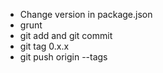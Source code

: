 - Change version in package.json
- grunt
- git add and git commit
- git tag 0.x.x
- git push origin --tags